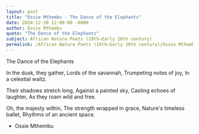 ```yaml
---
layout: post
title: "Ossie Mthembu - The Dance of the Elephants"
date: 2024-12-30 12:00:00 -0000
author: Ossie Mthembu
quote: "The Dance of the Elephants"
subject: African Nature Poets (19th–Early 20th century)
permalink: /African Nature Poets (19th–Early 20th century)/Ossie Mthembu/Ossie Mthembu - The Dance of the Elephants
---
```


The Dance of the Elephants

In the dusk, they gather,
Lords of the savannah,
Trumpeting notes of joy,
In a celestial waltz.

Their shadows stretch long,
Against a painted sky,
Casting echoes of laughter,
As they roam wild and free.

Oh, the majesty within,
The strength wrapped in grace,
Nature's timeless ballet,
Rhythms of an ancient space.

- Ossie Mthembu
